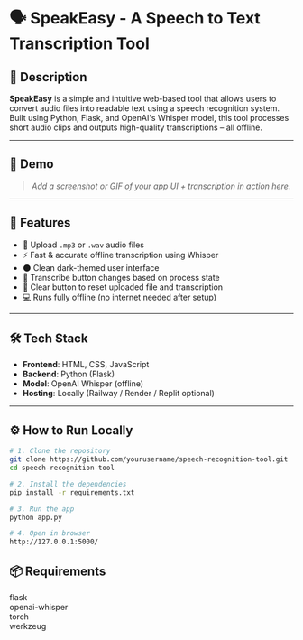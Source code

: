 # 🗣️ SpeakEasy - A Speech to Text Transcription Tool

## 🎯 Description

**SpeakEasy** is a simple and intuitive web-based tool that allows users to convert audio files into readable text using a speech recognition system. Built using Python, Flask, and OpenAI's Whisper model, this tool processes short audio clips and outputs high-quality transcriptions – all offline.

---

## 📸 Demo

> _Add a screenshot or GIF of your app UI + transcription in action here._

---

## 🧠 Features

- 🎤 Upload `.mp3` or `.wav` audio files  
- ⚡ Fast & accurate offline transcription using Whisper  
- 🌑 Clean dark-themed user interface  
- 🔘 Transcribe button changes based on process state  
- 🧹 Clear button to reset uploaded file and transcription  
- 💻 Runs fully offline (no internet needed after setup)

---

## 🛠️ Tech Stack

- **Frontend**: HTML, CSS, JavaScript  
- **Backend**: Python (Flask)  
- **Model**: OpenAI Whisper (offline)  
- **Hosting**: Locally (Railway / Render / Replit optional)

---

## ⚙️ How to Run Locally

```bash
# 1. Clone the repository
git clone https://github.com/yourusername/speech-recognition-tool.git
cd speech-recognition-tool

# 2. Install the dependencies
pip install -r requirements.txt

# 3. Run the app
python app.py

# 4. Open in browser
http://127.0.0.1:5000/

```

## 📦 Requirements
flask  
openai-whisper  
torch  
werkzeug  
